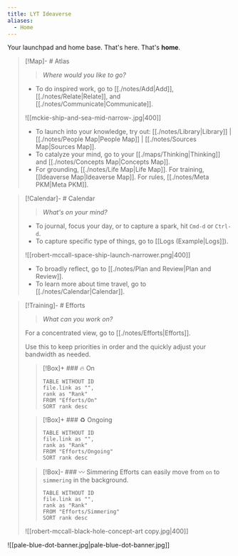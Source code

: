 ```yaml
---
title: LYT Ideaverse
aliases:
  - Home
---
```


Your launchpad and home base. That's here. That's **home**.

> [!Map]- # Atlas
> > *Where would you like to go?*
> 
> - To do inspired work, go to [[./notes/Add|Add]], [[./notes/Relate|Relate]], and [[./notes/Communicate|Communicate]].
>   
> ![[mckie-ship-and-sea-mid-narrow-.jpg|400]]
> - To launch into your knowledge, try out: [[./notes/Library|Library]] | [[./notes/People Map|People Map]] | [[./notes/Sources Map|Sources Map]].
> - To catalyze your mind, go to your [[./maps/Thinking|Thinking]] and [[./notes/Concepts Map|Concepts Map]]. 
> - For grounding, [[./notes/Life Map|Life Map]]. For training, [[Ideaverse Map|Ideaverse Map]]. For rules, [[./notes/Meta PKM|Meta PKM]].

> [!Calendar]- # Calendar
> > *What's on your mind?* 
> 
> - To journal, focus your day, or to capture a spark, hit `Cmd-d` or `Ctrl-d`.
> - To capture specific type of things, go to [[Logs (Example|Logs]]).
>   
> ![[robert-mccall-space-ship-launch-narrower.png|400]]
> - To broadly reflect, go to [[./notes/Plan and Review|Plan and Review]].
> - To learn more about time travel, go to [[./notes/Calendar|Calendar]].

> [!Training]- # Efforts
> > *What can you work on?* 
> 
> For a concentrated view, go to [[./notes/Efforts|Efforts]].
> 
> Use this to keep priorities in order and the quickly adjust your bandwidth as needed. 
> 
> > [!Box]+ ### 🔥 On
> > ``` dataview
> > TABLE WITHOUT ID
>  > file.link as "",
>  > rank as "Rank"
> > FROM "Efforts/On"
> > SORT rank desc
> > ```
> 
> > [!Box]+ ### ♻️ Ongoing
> > ``` dataview
> > TABLE WITHOUT ID
> > file.link as "",
> > rank as "Rank"
> > FROM "Efforts/Ongoing"
> > SORT rank desc
> > ```
> 
> > [!Box]- ### 〰️ Simmering
> > Efforts can easily move from `on` to `simmering` in the background.
> > 
> > ``` dataview
> > TABLE WITHOUT ID
> > file.link as "",
> > rank as "Rank"
> > FROM "Efforts/Simmering"
> > SORT rank desc
> > ```
> 
> ![[robert-mccall-black-hole-concept-art copy.jpg|400]]

![[pale-blue-dot-banner.jpg|pale-blue-dot-banner.jpg]]



